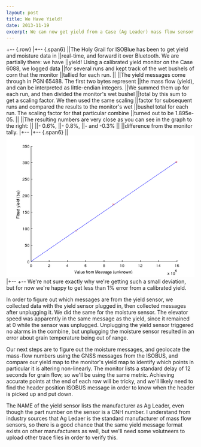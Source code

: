 ```yaml
---
layout: post
title: We Have Yield!
date: 2013-11-19
excerpt: We can now get yield from a Case (Ag Leader) mass flow sensor over ISOBUS.
---
```


+-- {.row}
|+-- {.span6}
||The Holy Grail for ISOBlue has been to get yield and moisture data in
||real-time, and forward it over Bluetooth.  We are partially there: we have
||yield!  Using a calibrated yield monitor on the Case 6088, we logged data 
||for several runs and kept track of the wet bushels of corn that the monitor
||tallied for each run.
||
||The yield messages come through in PGN 65488.  The first two bytes represent
||the mass flow (yield), and can be interpreted as little-endian integers.
||We summed them up for each run, and then divided the monitor's wet bushel 
||total by this sum to get a scaling factor.  We then used the same scaling 
||factor for subsequent runs and compared the results to the monitor's wet 
||bushel total for each run. The scaling factor for that particular combine 
||turned out to be 1.895e-05. 
||
||The resulting numbers are very close as you can see in the graph to the right:
||
||-   0.6%, 
||-   0.8%, 
||-   and -0.3%
||
||difference from the monitor tally.
|+--
|+-- {.span6}
||![Yield Scaling Factor](/images/yield_scaling_factor.png)
|+--
+--
We're not sure exactly why we're getting such a small deviation, but for now
we're happy to get less than 1% error from a calibrated yield.

In order to figure out which messages are from the yield sensor, we collected
data with the yield sensor plugged in, then collected messages after unplugging
it.  We did the same for the moisture sensor. The elevator speed was apparently
in the same message as the yield, since it remained at 0 while the sensor was
unplugged.  Unplugging the yield sensor triggered no alarms in the combine, but
unplugging the moisture sensor resulted in an error about grain temperature
being out of range.

Our next steps are to figure out the moisture messages, and geolocate the
mass-flow numbers using the GNSS messages from the ISOBUS, and compare our yield
map to the monitor's yield map to identify which points in particular it is
altering non-linearly.  The monitor lists a standard delay of 12 seconds for
grain flow, so we'll be using the same metric.  Achieving accurate points at the
end of each row will be tricky, and we'll likely need to find the header
position ISOBUS message in order to know when the header is picked up and put
down.

The NAME of the yield sensor lists the manufacturer as Ag Leader, even though
the part number on the sensor is a CNH number.  I understand from industry
sources that Ag Ledaer is the standard manufacturer of mass flow sensors, so
there is a good chance that the same yield message format exists on other
manufacturers as well, but we'll need some volutneers to upload other trace
files in order to verify this.

